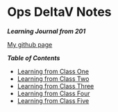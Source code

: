 # Ops DeltaV Notes 
***Learning Journal from 201*** 

[My github page](https://github.com/kaylalh)


***Table of Contents***
- [Learning from Class One](/class1.md)
- [Learning from Class Two](/class2.md)
- [Learning from Class Three](/class3.md)
- [Learning from Class Four](/class4.md)
- [Learning from Class Five](/class5.md)
